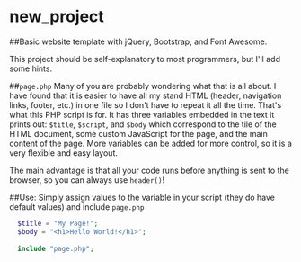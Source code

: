 # new_project

##Basic website template with jQuery, Bootstrap, and Font Awesome.

This project should be self-explanatory to most programmers, but I'll add some hints.

##`page.php`
Many of you are probably wondering what that is all about.  I have found that it is easier to have all my stand HTML
(header, navigation links, footer, etc.) in one file so I don't have to repeat it all the time.  That's what this PHP
script is for.  It has three variables embedded in the text it prints out: `$title`, `$script`, and `$body` which correspond
to the tile of the HTML document, some custom JavaScript for the page, and the main content of the page.  More variables can
be added for more control, so it is a very flexible and easy layout.

The main advantage is that all your code runs before anything is sent to the browser, so you can always use `header()`!

##Use:
Simply assign values to the variable in your script (they do have default values) and include `page.php`

```php
  $title = "My Page!";
  $body = "<h1>Hello World!</h1>";
  
  include "page.php";
```
